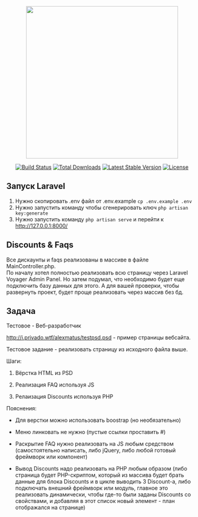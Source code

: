 <p align="center"><a href="https://laravel.com" target="_blank"><img src="https://raw.githubusercontent.com/laravel/art/master/logo-lockup/5%20SVG/2%20CMYK/1%20Full%20Color/laravel-logolockup-cmyk-red.svg" width="400"></a></p>

<p align="center">
<a href="https://travis-ci.org/laravel/framework"><img src="https://travis-ci.org/laravel/framework.svg" alt="Build Status"></a>
<a href="https://packagist.org/packages/laravel/framework"><img src="https://img.shields.io/packagist/dt/laravel/framework" alt="Total Downloads"></a>
<a href="https://packagist.org/packages/laravel/framework"><img src="https://img.shields.io/packagist/v/laravel/framework" alt="Latest Stable Version"></a>
<a href="https://packagist.org/packages/laravel/framework"><img src="https://img.shields.io/packagist/l/laravel/framework" alt="License"></a>
</p>

## Запуск Laravel
1) Нужно скопировать .env файл от .env.example `cp .env.example .env`
2) Нужно запустить команду чтобы сгенерировать ключ `php artisan key:generate`
3) Нужно запустить команду ` php artisan serve ` и перейти к http://127.0.0.1:8000/

## Discounts & Faqs
Все дискаунты и faqs реализованы в массиве в файле MainController.php.  
По началу хотел полностью реализовать всю страницу через Laravel Voyager Admin Panel. Но затем подумал, что необходимо будет еще подключить базу данных для этого. А для вашей проверки, чтобы развернуть проект, будет проще реализовать через массив без бд.

## Задача
Тестовое - Веб-разработчик


http://i.privado.wtf/alexmatus/testpsd.psd - пример страницы вебсайта.


Тестовое задание - реализовать страницу из исходного файла выше.

Шаги:

1. Вёрстка HTML из PSD

2. Реализация FAQ используя JS

3. Релаизация Discounts используя PHP


Пояснения:

- Для верстки можно использовать boostrap (но необязательно)

- Меню линковать не нужно (пустые ссылки проставить #)

- Раскрытие FAQ нужно реализовать на JS любым средством (самостоятельно написать, либо jQuery, либо любой готовый фреймворк или компонент)

- Вывод Discounts надо реализовать на PHP любым образом (либо страница будет PHP-скриптом, который из массива будет брать данные для блока Discounts и в цикле выводить 3 Discount-а, либо подключать внешний фреймворк или модуль, главное это реализовать динамически, чтобы где-то были заданы Discounts со свойствами, и добавляя в этот список новый элемент - план отображался на странице)


